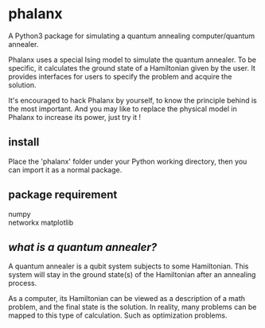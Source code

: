 # phalanx
A Python3 package for simulating a quantum annealing computer/quantum annealer.

Phalanx uses a special Ising model to simulate the quantum annealer. To be specific, it calculates the ground state of a Hamiltonian given by the user.  It provides interfaces for users to specify the problem and acquire the solution.

It's encouraged to hack Phalanx by yourself,  to know the principle behind is the most important.  And you may like to replace the physical model in Phalanx to increase its power,  just try it !

## install
Place the 'phalanx' folder under your Python working directory,  then you can import it as a normal package.

## package requirement
numpy  
networkx
matplotlib

## _what is a quantum annealer?_
A quantum annealer is a qubit system subjects to some Hamiltonian. This system will stay in the ground state(s) of the Hamiltonian after an annealing process. 

As a computer, its Hamiltonian can be viewed as a description of a math problem, and the final state is the solution.  In reality, many problems can be mapped to this type of calculation. Such as optimization problems. 
